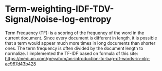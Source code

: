 # Term-weighting-IDF-TDV-Signal/Noise-log-entropy


Term Frequency (TF): is a scoring of the frequency of the word in the current document. Since every document is different in length, it is possible that a term would appear much more times in long documents than shorter ones. The term frequency is often divided by the document length to normalize.
I implemented the TF-IDF based on formula of this site: https://medium.com/greyatom/an-introduction-to-bag-of-words-in-nlp-ac967d43b428

